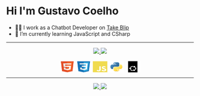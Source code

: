 # Hi I'm Gustavo Coelho

- 👨‍💻️ I work as a Chatbot Developer on [Take Blip](https://www.take.net/en/home/)
- 🌱 I’m currently learning JavaScript and CSharp

***

<div align="center">
  <a href="https://github.com/gcostacoelho?tab=repositories">
    <img height="180em" src="https://github-readme-stats.vercel.app/api?username=gcostacoelho&show_icons=true&theme=chartreuse-dark&title_color=7FFFD4&border_color=458B74&icon_color=7FFFD4&include_all_commits=true&count_private=true"/>
    <img height="180em" src="https://github-readme-stats.vercel.app/api/top-langs/?username=gcostacoelho&layout=compact&langs_count=7&theme=chartreuse-dark&title_color=7FFFD4&border_color=458B74&icon_color=7FFFD4"/>
  </a>
</div>



<div style="display: inline_block" align="center"><br>
  <img align="center" alt="Guuh-HTML" height="30" width="40" src="https://raw.githubusercontent.com/devicons/devicon/master/icons/html5/html5-original.svg"/>
  <img align="center" alt="Guuh-CSS" height="30" width="40" src="https://raw.githubusercontent.com/devicons/devicon/master/icons/css3/css3-original.svg"/>
  <img align="center" alt="Guuh-Js" height="30" width="40" src="https://raw.githubusercontent.com/devicons/devicon/master/icons/javascript/javascript-plain.svg"/>
  <img align="center" alt="Guuh-Python" height="30" width="40" src="https://raw.githubusercontent.com/devicons/devicon/master/icons/python/python-original.svg"/>
  <img align="center" alt="Guuh-Ubuntu" height="30" width="40" src="https://raw.githubusercontent.com/devicons/devicon/master/icons/ubuntu/ubuntu-plain.svg"/>
</div>

***
<div class="contacts" align="center">
    <a href="mailto:gcostacoelho2003@gmail.com" class="email">
        <img src="https://img.shields.io/badge/-Gmail-%23333?style=for-the-badge&logo=gmail&logoColor=black"/>
    </a>
    <a href="https://www.linkedin.com/in/gcostacoelho/" target="_blank" class="linkedIn">
        <img src="https://img.shields.io/badge/-LinkedIn-%230077B5?style=for-the-badge&logo=linkedin&logoColor=black"/>
    </a>
</div>

